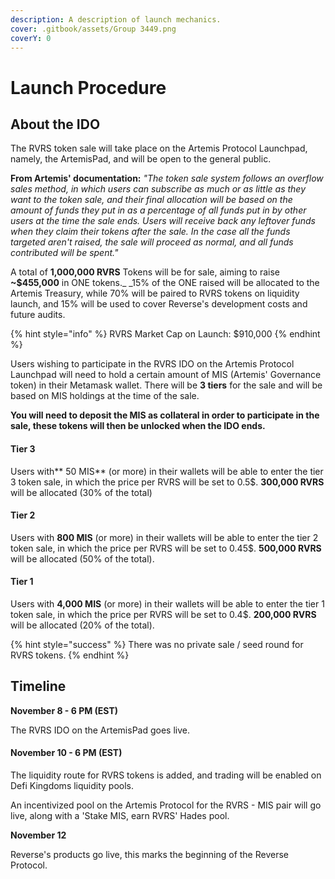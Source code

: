 ```yaml
---
description: A description of launch mechanics.
cover: .gitbook/assets/Group 3449.png
coverY: 0
---
```


# Launch Procedure

## About the IDO

The RVRS token sale will take place on the Artemis Protocol Launchpad, namely, the ArtemisPad, and will be open to the general public.

**From Artemis' documentation:** _"The token sale system follows an overflow sales method, in which users can subscribe as much or as little as they want to the token sale, and their final allocation will be based on the amount of funds they put in as a percentage of all funds put in by other users at the time the sale ends. Users will receive back any leftover funds when they claim their tokens after the sale. In the case all the funds targeted aren't raised, the sale will proceed as normal, and all funds contributed will be spent."_

A total of **1,000,000 RVRS** Tokens will be for sale, aiming to raise **\~$455,000** in ONE tokens._ _15% of the ONE raised will be allocated to the Artemis Treasury, while 70% will be paired to RVRS tokens on liquidity launch, and 15% will be used to cover Reverse's development costs and future audits.

{% hint style="info" %}
RVRS Market Cap on Launch: $910,000
{% endhint %}

Users wishing to participate in the RVRS IDO on the Artemis Protocol Launchpad will need to hold a certain amount of MIS (Artemis' Governance token) in their Metamask wallet. There will be **3 tiers** for the sale and will be based on MIS holdings at the time of the sale.

**You will need to deposit the MIS as collateral in order to participate in the sale, these tokens will then be unlocked when the IDO ends.**

#### Tier 3

Users with** 50 MIS** (or more) in their wallets will be able to enter the tier 3 token sale, in which the price per RVRS will be set to 0.5$. **300,000 RVRS** will be allocated (30% of the total)

#### Tier 2

Users with **800 MIS** (or more) in their wallets will be able to enter the tier 2 token sale, in which the price per RVRS will be set to 0.45$. **500,000 RVRS** will be allocated (50% of the total).

#### Tier 1&#x20;

Users with **4,000 MIS** (or more) in their wallets will be able to enter the tier 1 token sale, in which the price per RVRS will be set to 0.4$. **200,000 RVRS** will be allocated (20% of the total).

{% hint style="success" %}
There was no private sale / seed round for RVRS tokens.
{% endhint %}

## Timeline

**November 8 - 6 PM (EST)**

The RVRS IDO on the ArtemisPad goes live.&#x20;

#### November 10 - **6 PM (EST)**

The liquidity route for RVRS tokens is added, and trading will be enabled on Defi Kingdoms liquidity pools.&#x20;

An incentivized pool on the Artemis Protocol for the RVRS - MIS pair will go live, along with a 'Stake MIS, earn RVRS' Hades pool.

**November 12**

Reverse's products go live, this marks the beginning of the Reverse Protocol.
